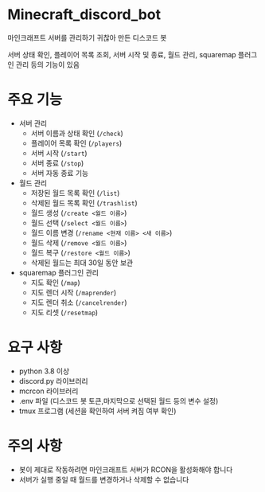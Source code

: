 # Minecraft_discord_bot
마인크래프트 서버를 관리하기 귀찮아 만든 디스코드 봇

서버 상태 확인, 플레이어 목록 조회, 서버 시작 및 종료, 월드 관리, squaremap 플러그인 관리 등의 기능이 있음

# 주요 기능

- 서버 관리
	- 서버 이름과 상태 확인 (`/check`)
	- 플레이어 목록 확인 (`/players`)
	- 서버 시작 (`/start`)
	- 서버 종료 (`/stop`)
	- 서버 자동 종료 기능
- 월드 관리
	- 저장된 월드 목록 확인 (`/list`)
	- 삭제된 월드 목록 확인 (`/trashlist`)
	- 월드 생성 (`/create <월드 이름>`)
	- 월드 선택 (`/select <월드 이름>`)
	- 월드 이름 변경 (`/rename <현재 이름> <새 이름>`)
	- 월드 삭제 (`/remove <월드 이름>`)
	- 월드 복구 (`/restore <월드 이름>`)
	- 삭제된 월드는 최대 30일 동안 보관
- squaremap 플러그인 관리
	- 지도 확인 (`/map`)
	- 지도 렌더 시작 (`/maprender`)
	- 지도 렌더 취소 (`/cancelrender`)
	- 지도 리셋 (`/resetmap`)

# 요구 사항

- python 3.8 이상
- discord.py 라이브러리
- mcrcon 라이브러리
- .env 파일 (디스코드 봇 토큰,마지막으로 선택된 월드 등의 변수 설정)
- tmux 프로그램 (세션을 확인하여 서버 켜짐 여부 확인)

# 주의 사항

- 봇이 제대로 작동하려면 마인크래프트 서버가 RCON을 활성화해야 합니다
- 서버가 실행 중일 때 월드를 변경하거나 삭제할 수 없습니다

